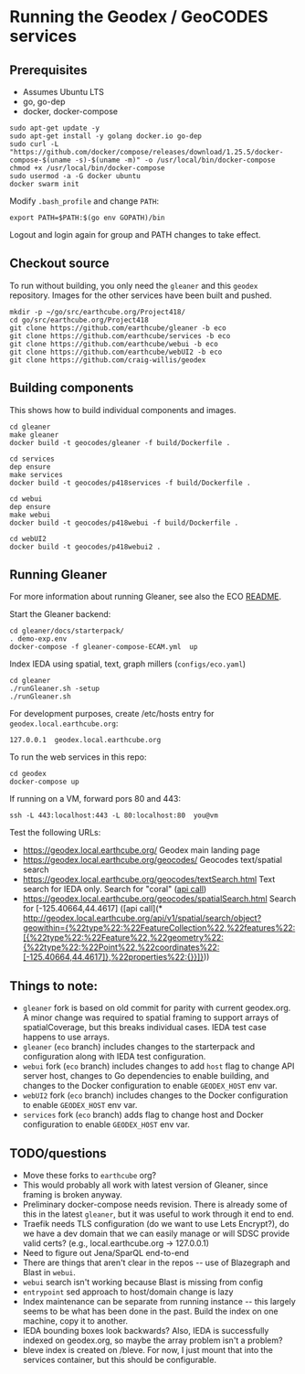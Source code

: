 # Running the Geodex / GeoCODES services

## Prerequisites
* Assumes Ubuntu LTS
* go, go-dep
* docker, docker-compose

```
sudo apt-get update -y
sudo apt-get install -y golang docker.io go-dep
sudo curl -L "https://github.com/docker/compose/releases/download/1.25.5/docker-compose-$(uname -s)-$(uname -m)" -o /usr/local/bin/docker-compose
chmod +x /usr/local/bin/docker-compose
sudo usermod -a -G docker ubuntu
docker swarm init
```

Modify `.bash_profile` and change `PATH`:
```
export PATH=$PATH:$(go env GOPATH)/bin
```

Logout and login again for group and PATH changes to take effect.


## Checkout source

To run without building, you only need the `gleaner` and this `geodex` repository. Images for the other services have been built and pushed.

```
mkdir -p ~/go/src/earthcube.org/Project418/
cd go/src/earthcube.org/Project418
git clone https://github.com/earthcube/gleaner -b eco
git clone https://github.com/earthcube/services -b eco
git clone https://github.com/earthcube/webui -b eco
git clone https://github.com/earthcube/webUI2 -b eco
git clone https://github.com/craig-willis/geodex
```


## Building components
This shows how to build individual components and images.

```
cd gleaner
make gleaner
docker build -t geocodes/gleaner -f build/Dockerfile .
```

```
cd services
dep ensure
make services
docker build -t geocodes/p418services -f build/Dockerfile .
```

```
cd webui
dep ensure
make webui
docker build -t geocodes/p418webui -f build/Dockerfile .
```

```
cd webUI2
docker build -t geocodes/p418webui2 .
```


## Running Gleaner

For more information about running Gleaner, see also the ECO [README](https://github.com/earthcube/gleaner/blob/eco/docs/starterpack/README.md).

Start the Gleaner backend:
```
cd gleaner/docs/starterpack/
. demo-exp.env
docker-compose -f gleaner-compose-ECAM.yml  up
```
Index IEDA using spatial, text, graph millers (`configs/eco.yaml`)
```
cd gleaner
./runGleaner.sh -setup
./runGleaner.sh
```

For development purposes, create /etc/hosts entry for `geodex.local.earthcube.org`:
```
127.0.0.1  geodex.local.earthcube.org
``` 

To run the web services in this repo:
```
cd geodex
docker-compose up
```

If running on a VM, forward pors 80 and 443:
```
ssh -L 443:localhost:443 -L 80:localhost:80  you@vm
```

Test the following URLs:
* https://geodex.local.earthcube.org/ Geodex main landing page
* https://geodex.local.earthcube.org/geocodes/ Geocodes text/spatial search
* https://geodex.local.earthcube.org/geocodes/textSearch.html Text search for IEDA only. Search for "coral" ([api call](http://geodex.local.earthcube.org/api/v1/textindex/search?q=coral&s=0&i=ieda&n=10))
* https://geodex.local.earthcube.org/geocodes/spatialSearch.html Search for [-125.40664,44.4617] ([api call](* http://geodex.local.earthcube.org/api/v1/spatial/search/object?geowithin={%22type%22:%22FeatureCollection%22,%22features%22:[{%22type%22:%22Feature%22,%22geometry%22:{%22type%22:%22Point%22,%22coordinates%22:[-125.40664,44.4617]},%22properties%22:{}}]}))

## Things to note:

* `gleaner` fork is based on old commit for parity with current geodex.org. A minor change was required to spatial framing to support arrays of spatialCoverage, but this breaks individual cases. IEDA test case happens to use arrays.
* `gleaner` (`eco` branch) includes changes to the starterpack and configuration along with IEDA test configuration.
* `webui` fork (`eco` branch) includes changes to add `host` flag to change API server host, changes to Go dependencies to enable building, and changes to the Docker configuration to enable `GEODEX_HOST` env var.
* `webUI2` fork (`eco` branch) includes changes to the Docker configuration to enable `GEODEX_HOST` env var.
* `services` fork (`eco` branch) adds flag to change host and Docker configuration to enable `GEODEX_HOST` env var.

## TODO/questions
* Move these forks to `earthcube` org?
* This would probably all work with latest version of Gleaner, since framing is broken anyway.
* Preliminary docker-compose needs revision. There is already some of this in the latest `gleaner`, but it was useful to work through it end to end.
* Traefik needs TLS configuration (do we want to use Lets Encrypt?), do we have a dev domain that we can easily manage or will SDSC provide valid certs? (e.g., local.earthcube.org -> 127.0.0.1)
* Need to figure out Jena/SparQL end-to-end
* There are things that aren't clear in the repos -- use of Blazegraph and Blast in `webui`.  
* `webui` search isn't working because Blast is missing from config
* `entrypoint` sed approach to host/domain change is lazy
* Index maintenance can be separate from running instance -- this largely seems to be what has been done in the past.  Build the index on one machine, copy it to another.
* IEDA bounding boxes look backwards? Also, IEDA is successfully indexed on geodex.org, so maybe the array problem isn't a problem?
* bleve index is created on /bleve. For now, I just mount that into the services container, but this should be configurable.
